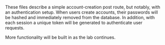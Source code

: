 These files describe a simple account-creation post route, but notably, with an authentication setup. When users create accounts, their passwords will be hashed and immediately removed from the database. In addition, with each session a unique token will be generated to authenticate user requests.

More functionality will be built in as the lab continues.